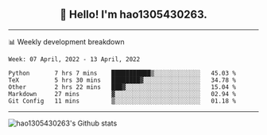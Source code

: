 <h2 align="center">👋 Hello! I'm hao1305430263.</h2>


---- 
📊 Weekly development breakdown

<!--START_SECTION:waka-->
```text
Week: 07 April, 2022 - 13 April, 2022

Python       7 hrs 7 mins    ███████████▒░░░░░░░░░░░░░   45.03 % 
TeX          5 hrs 30 mins   ████████▓░░░░░░░░░░░░░░░░   34.78 % 
Other        2 hrs 22 mins   ███▓░░░░░░░░░░░░░░░░░░░░░   15.04 % 
Markdown     27 mins         ▓░░░░░░░░░░░░░░░░░░░░░░░░   02.94 % 
Git Config   11 mins         ▒░░░░░░░░░░░░░░░░░░░░░░░░   01.18 % 
```
<!--END_SECTION:waka-->
----
![hao1305430263's Github stats](https://github-readme-stats.vercel.app/api?username=hao1305430263&show_icons=true)


<!--
**hao1305430263/hao1305430263** is a ✨ _special_ ✨ repository because its `README.md` (this file) appears on your GitHub profile.

Here are some ideas to get you started:

- 🔭 I’m currently working on ...
- 🌱 I’m currently learning ...
- 👯 I’m looking to collaborate on ...
- 🤔 I’m looking for help with ...
- 💬 Ask me about ...
- 📫 How to reach me: ...
- 😄 Pronouns: ...
- ⚡ Fun fact: ...
-->
